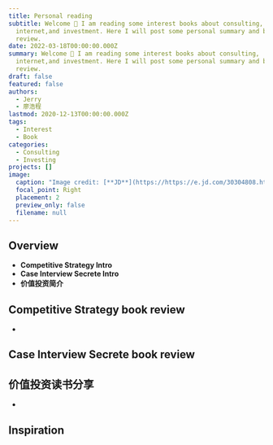 ```yaml
---
title: Personal reading
subtitle: Welcome 👋 I am reading some interest books about consulting,
  internet,and investment. Here I will post some personal summary and book
  review.
date: 2022-03-18T00:00:00.000Z
summary: Welcome 👋 I am reading some interest books about consulting,
  internet,and investment. Here I will post some personal summary and book
  review.
draft: false
featured: false
authors:
  - Jerry
  - 廖浩程
lastmod: 2020-12-13T00:00:00.000Z
tags:
  - Interest
  - Book
categories:
  - Consulting
  - Investing
projects: []
image:
  caption: "Image credit: [**JD**](https://https://e.jd.com/30304808.html)"
  focal_point: Right
  placement: 2
  preview_only: false
  filename: null
---
```

<!--StartFragment-->

## Overview

* **Competitive Strategy Intro** 
* **Case Interview Secrete Intro**
* **价值投资简介**

## Competitive Strategy book review

* 

## Case Interview Secrete book review




## 价值投资读书分享

* 

## Inspiration


<!--EndFragment-->
